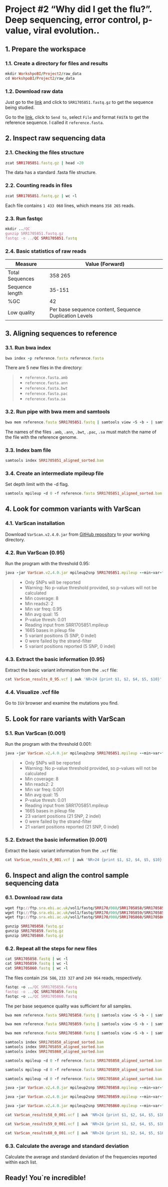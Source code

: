 # Project #2 “Why did I get the flu?”. Deep sequencing, error control, p-value, viral evolution..

## 1. Prepare the workspace

### 1.1. Create a directory for files and results

```ruby
mkdir WorkshpoBI/Project2/raw_data
cd WorkshpoBI/Project2/raw_data
```

### 1.2. Download raw data

Just go to the [link](http://ftp.sra.ebi.ac.uk/vol1/fastq/SRR170/001/SRR1705851/) and click to `SRR1705851.fastq.gz` to get the sequence being studied.

Go to the [link](https://www.ncbi.nlm.nih.gov/nuccore/KF848938.1?report=fasta), click to `Send to`, select `File` and format `FASTA` to get the reference sequence. I called it `reference.fasta`.


## 2. Inspect raw sequencing data

### 2.1. Checking the files structure

```ruby
zcat SRR1705851.fastq.gz | head -20
```
The data has a standard .fasta file structure.

### 2.2. Counting reads in files

```ruby
zcat SRR1705851.fastq.gz | wc -l
```
Each file contains `1 433 060` lines, which means `358 265` reads.

### 2.3. Run fastqc

```ruby
mkdir ../QC
gunzip SRR1705851.fastq.gz
fastqc -o ../QC SRR1705851.fastq
```
### 2.4. Basic statistics of raw reads

| Measure  | Value (Forward)|
| ------------- |-------------|
| Total Sequences | 358 265    |
|  Sequence length  | 35-151  |
| %GC    | 42  |
| Low quality    | Per base sequence content, Sequence Duplication Levels |

## 3. Aligning sequences to reference

### 3.1. Run bwa index

```ruby
bwa index -p reference.fasta reference.fasta
```
There are 5 new files in the directory:

> - `reference.fasta.amb`
> - `reference.fasta.ann`
> - `reference.fasta.bwt`
> - `reference.fasta.pac`
> - `reference.fasta.sa`

### 3.2. Run pipe with bwa mem and samtools

```ruby
bwa mem reference.fasta SRR1705851.fastq | samtools view -S -b - | samtools sort -o SRR1705851_aligned_sorted.bam
```
The names of the files `.amb`, `.ann`, `.bwt`, `.pac`, `.sa` must match the name of the file with the reference genome.

### 3.3. Index bam file
```ruby
samtools index SRR1705851_aligned_sorted.bam
```
### 3.4. Create an intermediate mpileup file

Set depth limit with the -d flag.

```ruby
samtools mpileup -d 0 -f reference.fasta SRR1705851_aligned_sorted.bam > SRR1705851.mpileup
```
## 4. Look for common variants with VarScan

### 4.1. VarScan installation

Download `VarScan.v2.4.0.jar` from [GitHub repository](https://github.com/dkoboldt/varscan) to your working directory.

### 4.2. Run VarScan (0.95)

Run the program with the threshold 0.95:

```ruby
java -jar VarScan.v2.4.0.jar mpileup2snp SRR1705851.mpileup --min-var-freq 0.95 --variants --output-vcf 1 > VarScan_results_0_95.vcf
```
> - Only SNPs will be reported
> - Warning: No p-value threshold provided, so p-values will not be calculated
> - Min coverage:   8
> - Min reads2:     2
> - Min var freq:   0.95
> - Min avg qual:   15
> - P-value thresh: 0.01
> - Reading input from SRR1705851.mpileup
> - 1665 bases in pileup file
> - 5 variant positions (5 SNP, 0 indel)
> - 0 were failed by the strand-filter
> - 5 variant positions reported (5 SNP, 0 indel)

### 4.3. Extract the basic information (0.95)

Extract the basic variant information from the `.vcf` file:

```ruby
cat VarScan_results_0_95.vcf | awk 'NR>24 {print $1, $2, $4, $5, $10}' > Variants_0_95.txt
```

### 4.4. Visualize .vcf file
Go to `IGV` browser and examine the mutations you find.

##  5. Look for rare variants with VarScan

### 5.1. Run VarScan (0.001)

Run the program with the threshold 0.001:

```ruby
java -jar VarScan.v2.4.0.jar mpileup2snp SRR1705851.mpileup --min-var-freq 0.001 --variants --output-vcf 1 > VarScan_results_0_001.vcf
```
> - Only SNPs will be reported
> - Warning: No p-value threshold provided, so p-values will not be calculated
> - Min coverage:   8
> - Min reads2:     2
> - Min var freq:   0.001
> - Min avg qual:   15
> - P-value thresh: 0.01
> - Reading input from SRR1705851.mpileup
> - 1665 bases in pileup file
> - 23 variant positions (21 SNP, 2 indel)
> - 0 were failed by the strand-filter
> - 21 variant positions reported (21 SNP, 0 indel)


### 5.2. Extract the basic information (0.001)

Extract the basic variant information from the `.vcf` file:

```ruby
cat VarScan_results_0_001.vcf | awk 'NR>24 {print $1, $2, $4, $5, $10}' > Variants_0_001.txt
```

## 6. Inspect and align the control sample sequencing data

### 6.1. Download raw data

```ruby
wget ftp://ftp.sra.ebi.ac.uk/vol1/fastq/SRR170/008/SRR1705858/SRR1705858.fastq.gz
wget ftp://ftp.sra.ebi.ac.uk/vol1/fastq/SRR170/009/SRR1705859/SRR1705859.fastq.gz
wget ftp://ftp.sra.ebi.ac.uk/vol1/fastq/SRR170/000/SRR1705860/SRR1705860.fastq.gz

gunzip SRR1705858.fastq.gz
gunzip SRR1705859.fastq.gz
gunzip SRR1705860.fastq.gz
```
### 6.2. Repeat all the steps for new files

```ruby
cat SRR1705858.fastq | wc -l
cat SRR1705859.fastq | wc -l
cat SRR1705860.fastq | wc -l
```
The files contain `256 586`, `233 327` and `249 964` reads, respectively.

```ruby
fastqc -o ../QC SRR1705858.fastq
fastqc -o ../QC SRR1705859.fastq
fastqc -o ../QC SRR1705860.fastq
```
The per base sequence quality was sufficient for all samples.

```ruby
bwa mem reference.fasta SRR1705858.fastq | samtools view -S -b - | samtools sort -o SRR1705858_aligned_sorted.bam

bwa mem reference.fasta SRR1705859.fastq | samtools view -S -b - | samtools sort -o SRR1705859_aligned_sorted.bam

bwa mem reference.fasta SRR1705860.fastq | samtools view -S -b - | samtools sort -o SRR1705860_aligned_sorted.bam
```

```ruby
samtools index SRR1705858_aligned_sorted.bam
samtools index SRR1705859_aligned_sorted.bam
samtools index SRR1705860_aligned_sorted.bam
```

```ruby
samtools mpileup -d 0 -f reference.fasta SRR1705858_aligned_sorted.bam > SRR1705858.mpileup

samtools mpileup -d 0 -f reference.fasta SRR1705859_aligned_sorted.bam > SRR1705859.mpileup

samtools mpileup -d 0 -f reference.fasta SRR1705860_aligned_sorted.bam > SRR1705860.mpileup
```

```ruby
java -jar VarScan.v2.4.0.jar mpileup2snp SRR1705858.mpileup --min-var-freq 0.001 --variants --output-vcf 1 > VarScan_results58_0_001.vcf

java -jar VarScan.v2.4.0.jar mpileup2snp SRR1705859.mpileup --min-var-freq 0.001 --variants --output-vcf 1 > VarScan_results59_0_001.vcf

java -jar VarScan.v2.4.0.jar mpileup2snp SRR1705860.mpileup --min-var-freq 0.001 --variants --output-vcf 1 > VarScan_results60_0_001.vcf
```

```ruby
cat VarScan_results58_0_001.vcf | awk 'NR>24 {print $1, $2, $4, $5, $10}' > Variants58_0_001.txt

cat VarScan_results59_0_001.vcf | awk 'NR>24 {print $1, $2, $4, $5, $10}' > Variants59_0_001.txt

cat VarScan_results60_0_001.vcf | awk 'NR>24 {print $1, $2, $4, $5, $10}' > Variants60_0_001.txt
```
### 6.3. Calculate the average and standard deviation

 Calculate the average and standard deviation of the frequencies reported within each list.

## Ready! You`re incredible!
